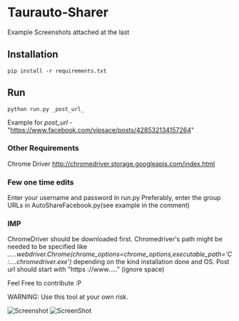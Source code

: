 # Taurauto-Sharer
Example Screenshots attached at the last
## Installation
    pip install -r requirements.txt
    
## Run
    python run.py _post_url_
   Example for _post_url_ - "https://www.facebook.com/vipsace/posts/428532134157264"  
### Other Requirements
  Chrome Driver    http://chromedriver.storage.googleapis.com/index.html
### Few one time edits
  Enter your username and password in run.py
  Preferably, enter the group URLs in AutoShareFacebook.py(see example in the comment)
### IMP 
ChromeDriver should be downloaded first.
Chromedriver's path might be needed to be specified like _.....webdriver.Chrome(chrome_options=chrome_options,executable_path='C:....chromedriver.exe')_ depending on the kind installation done and OS.
Post url should start with "https ://www....." (ignore space)


Feel Free to contribute :P

WARNING: Use this tool at your own risk.


![Screenshot](https://github.com/sameerkumar18/Taurauto-Sharer/blob/master/screenshots/Screen%20Shot%202017-03-19%20at%2012.55.24%20AM.png?raw=true)
![ScreenShot](https://github.com/sameerkumar18/Taurauto-Sharer/blob/master/screenshots/Screen%20Shot%202017-03-19%20at%2012.43.27%20AM.png?raw=true)




